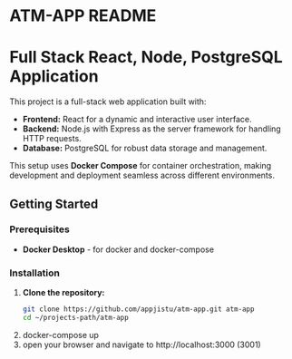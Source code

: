 # ATM-APP README

# Full Stack React, Node, PostgreSQL Application

This project is a full-stack web application built with:

- **Frontend:** React for a dynamic and interactive user interface.
- **Backend:** Node.js with Express as the server framework for handling HTTP requests.
- **Database:** PostgreSQL for robust data storage and management.

This setup uses **Docker Compose** for container orchestration, making development and deployment seamless across different environments.

## Getting Started

### Prerequisites

- **Docker Desktop** - for docker and docker-compose

### Installation

1. **Clone the repository:**
   ```sh
   git clone https://github.com/appjistu/atm-app.git atm-app
   cd ~/projects-path/atm-app
2. docker-compose up
3. open your browser and navigate to http://localhost:3000 (3001)